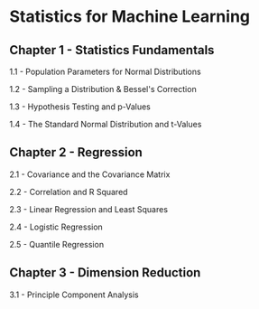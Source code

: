 # Statistics for Machine Learning

## Chapter 1 - Statistics Fundamentals

1.1 - Population Parameters for Normal Distributions

1.2 - Sampling a Distribution & Bessel's Correction

1.3 - Hypothesis Testing and p-Values

1.4 - The Standard Normal Distribution and t-Values


## Chapter 2 - Regression

2.1 - Covariance and the Covariance Matrix

2.2 - Correlation and R Squared

2.3 - Linear Regression and Least Squares

2.4 - Logistic Regression

2.5 - Quantile Regression


## Chapter 3 - Dimension Reduction

3.1 - Principle Component Analysis
